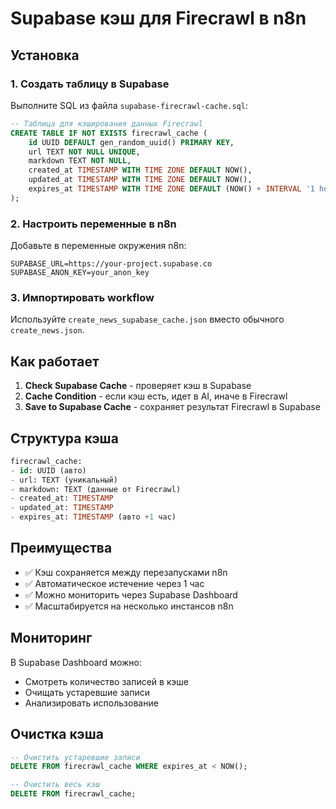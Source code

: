 # Supabase кэш для Firecrawl в n8n

## Установка

### 1. Создать таблицу в Supabase

Выполните SQL из файла `supabase-firecrawl-cache.sql`:

```sql
-- Таблица для кэширования данных Firecrawl
CREATE TABLE IF NOT EXISTS firecrawl_cache (
    id UUID DEFAULT gen_random_uuid() PRIMARY KEY,
    url TEXT NOT NULL UNIQUE,
    markdown TEXT NOT NULL,
    created_at TIMESTAMP WITH TIME ZONE DEFAULT NOW(),
    updated_at TIMESTAMP WITH TIME ZONE DEFAULT NOW(),
    expires_at TIMESTAMP WITH TIME ZONE DEFAULT (NOW() + INTERVAL '1 hour')
);
```

### 2. Настроить переменные в n8n

Добавьте в переменные окружения n8n:

```
SUPABASE_URL=https://your-project.supabase.co
SUPABASE_ANON_KEY=your_anon_key
```

### 3. Импортировать workflow

Используйте `create_news_supabase_cache.json` вместо обычного `create_news.json`.

## Как работает

1. **Check Supabase Cache** - проверяет кэш в Supabase
2. **Cache Condition** - если кэш есть, идет в AI, иначе в Firecrawl
3. **Save to Supabase Cache** - сохраняет результат Firecrawl в Supabase

## Структура кэша

```sql
firecrawl_cache:
- id: UUID (авто)
- url: TEXT (уникальный)
- markdown: TEXT (данные от Firecrawl)
- created_at: TIMESTAMP
- updated_at: TIMESTAMP  
- expires_at: TIMESTAMP (авто +1 час)
```

## Преимущества

- ✅ Кэш сохраняется между перезапусками n8n
- ✅ Автоматическое истечение через 1 час
- ✅ Можно мониторить через Supabase Dashboard
- ✅ Масштабируется на несколько инстансов n8n

## Мониторинг

В Supabase Dashboard можно:
- Смотреть количество записей в кэше
- Очищать устаревшие записи
- Анализировать использование

## Очистка кэша

```sql
-- Очистить устаревшие записи
DELETE FROM firecrawl_cache WHERE expires_at < NOW();

-- Очистить весь кэш
DELETE FROM firecrawl_cache;
```
